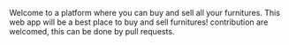 Welcome to a platform where you can buy and sell all your furnitures. This web app 
will be a best place to buy and sell furnitures! contribution are welcomed, this can be done by pull requests.
